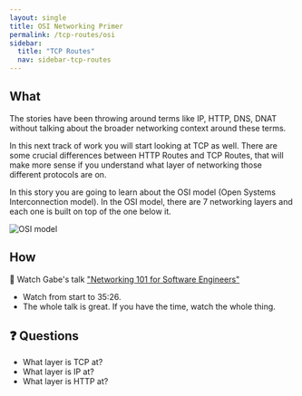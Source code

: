 ```yaml
---
layout: single
title: OSI Networking Primer
permalink: /tcp-routes/osi
sidebar:
  title: "TCP Routes"
  nav: sidebar-tcp-routes
---
```

## What

The stories have been throwing around terms like IP, HTTP, DNS, DNAT without
talking about the broader networking context around these terms.

In this next track of work you will start looking at TCP as well. There are
some crucial differences between HTTP Routes and TCP Routes, that will make
more sense if you understand what layer of networking those different protocols
are on.

In this story you are going to learn about the OSI model (Open Systems
Interconnection model). In the OSI model, there are 7 networking layers and
each one is built on top of the one below it.

![OSI
model](https://storage.googleapis.com/cf-networking-onboarding-images/osi-layers.png)

## How

🎥 Watch Gabe's talk ["Networking 101 for Software
Engineers"](https://www.youtube.com/watch?v=6_FHs_g1yw4)
* Watch from start to 35:26.
* The whole talk is great. If you have the time, watch the whole thing.

## ❓ Questions
* What layer is TCP at?
* What layer is IP at?
* What layer is HTTP at?
